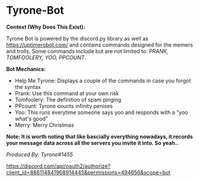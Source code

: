# Tyrone-Bot

**Context (Why Does This Exist):**

Tyrone Bot is powered by the discord.py library as well as https://uptimerobot.com/ and contains commands designed for the memers and trolls. Some commands include but are not limited to: *PRANK, TOMFOOLERY, YOO, PPCOUNT*.

**Bot Mechanics:**

- Help Me Tyrone: Displays a couple of the commands in case you forgot the syntax 
- Prank: Use this command at your own risk
- Tomfoolery: The definition of spam pinging
- PPcount: Tyrone counts infinity penises
- Yoo: This runs everytime someone says yoo and responds with a "yoo what's good"
- Merry: Merry Christmas 

**Note: It is worth noting that like bascially everything nowadays, it records your message data across all the servers you invite it into. So yeah..**

*Produced By: Tyrone#1455*

https://discord.com/api/oauth2/authorize?client_id=886114841968914445&permissions=494656&scope=bot

